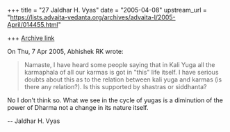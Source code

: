 +++
title = "27 Jaldhar H. Vyas"
date = "2005-04-08"
upstream_url = "https://lists.advaita-vedanta.org/archives/advaita-l/2005-April/014455.html"

+++
[Archive link](https://lists.advaita-vedanta.org/archives/advaita-l/2005-April/014455.html)

On Thu, 7 Apr 2005, Abhishek RK wrote:

> Namaste,
> I have heard some people saying that in Kali Yuga all the karmaphala
> of all our karmas is got in "this" life itself. I have serious doubts
> about this as to the relation between kali yuga and karmas (is there
> any relation?). Is this supported by shastras or siddhanta?

No I don't think so.  What we see in the cycle of yugas is a diminution of
the power of Dharma not a change in its nature itself.

-- 
Jaldhar H. Vyas <jaldhar at braincells.com>


